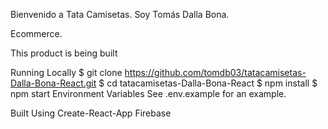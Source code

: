Bienvenido a Tata Camisetas. Soy Tomás Dalla Bona.

Ecommerce.

This product is being built

Running Locally
$ git clone https://github.com/tomdb03/tatacamisetas-Dalla-Bona-React.git
$ cd tatacamisetas-Dalla-Bona-React
$ npm install
$ npm start
Environment Variables
See .env.example for an example.

Built Using
Create-React-App
Firebase